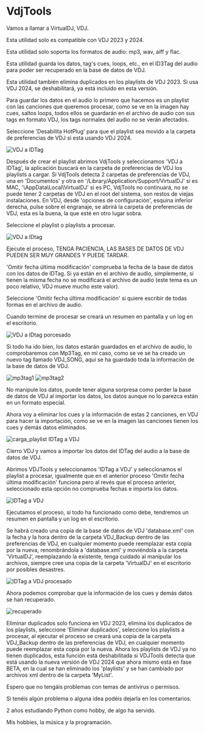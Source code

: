 # VdjTools

Vamos a llamar a VirtualDJ, VDJ.

Esta utilidad solo es compatible con VDJ 2023 y 2024.

Esta utilidad solo soporta los formatos de audio: mp3, wav, aiff y flac.

Esta utilidad guarda los datos, tag's cues, loops, etc., en el ID3Tag del audio para poder ser recuperado en la base de datos de VDJ.

Esta utilidad también elimina duplicados en los playlists de VDJ 2023. Si usa VDJ 2024, se deshabilitará, ya está incluido en esta versión.

Para guardar los datos en el audio lo primero que hacemos es un playlist con las canciones que queremos procesar, como se ve en la imagen hay cues, saltos loops, todos ellos se guardarán en el archivo de audio con sus tags en formato VDJ, los tags normales del audio no se verán afectados.

Seleccione 'Desabilita HotPlug' para que el playlist sea movido a la carpeta de preferencias de VDJ si esta usando VDJ 2024.

![VDJ a IDTag](https://github.com/japr99/VdjTools/assets/60424156/2fa2b79f-e5c1-4d97-9682-781a7c583426)

Después de crear el playlist abrimos VdjTools y seleccionamos 'VDJ a IDTag', la aplicación buscará en la carpeta de preferencias de VDJ los playlists a cargar. Si VdjTools detecta 2 carpetas de preferencias de VDJ, una en 'Documentos' y otra en '/Library/Application/Support/VirtualDJ' si es MAC, '\AppData\Local\VirtualDJ' si es PC, VdjTools no continuará, no se puede tener 2 carpetas de VDJ en el root del sistema, son restos de viejas instalaciones. En VDJ, desde 'opciones de configuración', esquina inferior derecha, pulse sobre el engranaje, se abrirá la carpeta de preferencias de VDJ, esta es la buena, la que esté en otro lugar sobra.

Seleccione el playlist o playlists a procesar.

![VDJ a IDtag](https://github.com/japr99/VdjTools/assets/60424156/604aaf28-b357-44b4-ae7b-e0833b930ac0)

Ejecute el proceso, TENGA PACIENCIA, LAS BASES DE DATOS DE VDJ PUEDEN SER MUY GRANDES Y PUEDE TARDAR.

'Omitir fecha última modificación' comprueba la fecha de la base de datos con los datos de IDTag. Si ya están en el archivo de audio, simplemente, si tienen la misma fecha no se modificará el archivo de audio (este tema es un poco relativo, VDJ mueve mucho este valor).

Seleccione 'Omitir fecha última modificación' si quiere escribir de todas formas en el archivo de audio.

Cuando termine de procesar se creará un resumen en pantalla y un log en el escritorio.

![VDJ a IDtag porcesado](https://github.com/japr99/VdjTools/assets/60424156/9e31a275-0d3d-4151-b951-6334a74401a9)

Si todo ha ido bien, los datos estarán guardados en el archivo de audio, lo comprobaremos con Mp3Tag, en mi caso, como se ve se ha creado un nuevo tag llamado VDJ_SONG, aquí se ha guardado toda la información de la base de datos de VDJ.

![mp3tag1](https://github.com/japr99/VdjTools/assets/60424156/f27e31d7-4fad-4d07-8e5f-c87e0d4bf5f0)
![mp3tag2](https://github.com/japr99/VdjTools/assets/60424156/8b3b4b23-e16f-4155-9e1f-ed5831004cdf)

No manipule los datos, puede tener alguna sorpresa como perder la base de datos de VDJ al importar los datos, los datos aunque no lo parezca están en un formato especial.

Ahora voy a eliminar los cues y la información de estas 2 canciones, en VDJ para hacer la importación, como se ve en la imagen las canciones tienen los cues y demás datos eliminados.

![carga_playlist IDTag a VDJ](https://github.com/japr99/VdjTools/assets/60424156/82687f05-aae0-4ee4-866a-cfdc59de0570)

Cierro VDJ y vamos a importar los datos del IDTag del audio a la base de datos de VDJ.

Abrimos VDJTools y seleccionamos 'IDTag a VDJ' y seleccionamos el playlist a procesar, igualmente que en el anterior proceso 'Omitir fecha última modificación' funciona pero al revés que el proceso anterior, seleccionado esta opción no comprueba fechas e importa los datos.

![IDTag a VDJ](https://github.com/japr99/VdjTools/assets/60424156/79b426a8-ca7d-41bd-af26-6578c6d421da)

Ejecutamos el proceso, si todo ha funcionado como debe, tendremos un resumen en pantalla y un log en el escritorio.

Se habrá creado una copia de la base de datos de VDJ 'database.xml' con la fecha y la hora dentro de la carpeta VDJ_Backup dentro de las preferencias de VDJ, en cualquier momento puede reemplazar esta copia por la nueva, renombrándola a 'database.xml' y moviéndola a la carpeta 'VirtualDJ', reemplazando la existente, tenga cuidado al manipular los archivos, siempre cree una copia de la carpeta 'VirtualDJ' en el escritorio por posibles desastres.

![IDTag a VDJ procesado](https://github.com/japr99/VdjTools/assets/60424156/90ff58c2-a9f3-4267-aa33-5f2a007938c2)

Ahora podemos comprobar que la información de los cues y demás datos se han recuperado.

![recuperado](https://github.com/japr99/VdjTools/assets/60424156/8c53de3c-0a30-4dbd-b8ea-9e5e74c5601d)

Eliminar duplicados solo funciona en VDJ 2023, elimina los duplicados de los playlists, seleccione 'Eliminar duplicados', seleccione los playlists a procesar, al ejecutar el proceso se creará una copia de la carpeta VDJ_Backup dentro de las preferencias de VDJ, en cualquier momento puede reemplazar esta copia por la nueva. Ahora los playlists de VDJ ya no tienen duplicados, esta función está deshabilitada si VDJTools detecta que está usando la nueva versión de VDJ 2024 que ahora mismo está en fase BETA, en la cual se han eliminado los 'playlists' y se han cambiado por archivos xml dentro de la carpeta 'MyList'.

Espero que no tengáis problemas con temas de antivirus o permisos.

Si tenéis algún problema o alguna idea podéis dejarla en los comentarios.

2 años estudiando Python como hobby, de algo ha servido.

Mis hobbies, la música y la programación.









